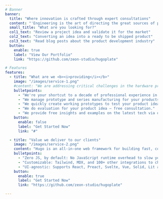 ```yaml
---
# Banner
banner:
  title: "Where innovation is crafted through expert consultations"
  content: "'Engineering is the art of directing the great sources of power in nature for the use and convenience of man.' - Thomas Telford"
  small_title: "What are you looking for?"
  col1_text: "Review a project idea and validate it for the market"
  col2_text: "Converting an idea into a ready to be shipped product"
  col3_text: "Read blog posts about the product development industry"
  button:
    enable: true
    label: "View Our Portfolio"
    link: "https://github.com/zeon-studio/hugoplate"

# Features
features:
  - title: "What are we <b><i>providing</i></b>"
    image: "/images/service-1.png"
    #content: "We are addressing critical challenges in the hardware product development industry by providing innovative solutions and services to enhance efficiency, reliability, and overall performance throughout the entire development lifecycle."
    bulletpoints:
      - "We're your shortcut to a decade of professional experience in the product development industry."
      - "We manage prototype and series manufacturing for your products."
      - "We quickly create working prototypes to test your product ideas."
      - "We do evaluation for your product idea – free consultation."
      - "We provide free insights and examples on the latest tech via our blog platform."
    button:
      enable: false
      label: "Get Started Now"
      link: "#"

  - title: "Value we deliver to our clients"
    image: "/images/service-2.png"
    content: "Hugo is an all-in-one web framework for building fast, content-focused websites. It offers a range of exciting features for developers and website creators. Some of the key features are:"
    bulletpoints:
      - "Zero JS, by default: No JavaScript runtime overhead to slow you down."
      - "Customizable: Tailwind, MDX, and 100+ other integrations to choose from."
      - "UI-agnostic: Supports React, Preact, Svelte, Vue, Solid, Lit and more."
    button:
      enable: true
      label: "Get Started Now"
      link: "https://github.com/zeon-studio/hugoplate"

---
```

